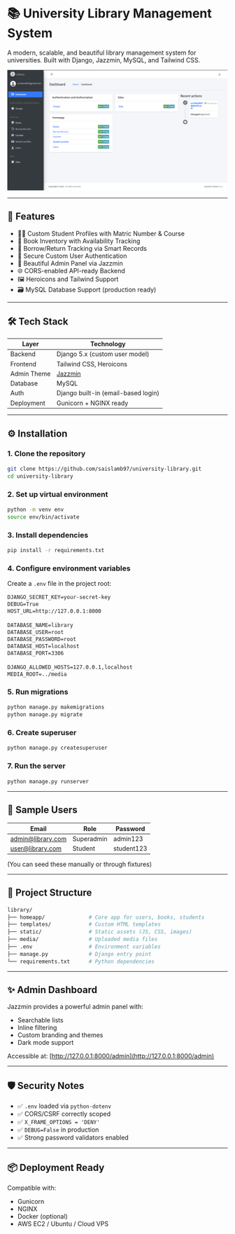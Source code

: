 # 📚 University Library Management System

A modern, scalable, and beautiful library management system for universities. Built with Django, Jazzmin, MySQL, and Tailwind CSS.

![Library Dashboard Screenshot](assets/preview.png)

---

## 🚀 Features

- 🧑‍🎓 Custom Student Profiles with Matric Number & Course
- 📖 Book Inventory with Availability Tracking
- 🧾 Borrow/Return Tracking via Smart Records
- 🔐 Secure Custom User Authentication
- 🎨 Beautiful Admin Panel via Jazzmin
- 🌐 CORS-enabled API-ready Backend
- 🖼 Heroicons and Tailwind Support
- 🗃 MySQL Database Support (production ready)

---

## 🛠 Tech Stack

| Layer         | Technology               |
|---------------|---------------------------|
| Backend       | Django 5.x (custom user model) |
| Frontend      | Tailwind CSS, Heroicons   |
| Admin Theme   | [Jazzmin](https://github.com/farridav/django-jazzmin) |
| Database      | MySQL                     |
| Auth          | Django built-in (email-based login) |
| Deployment    | Gunicorn + NGINX ready    |

---

## ⚙️ Installation

### 1. Clone the repository

```bash
git clone https://github.com/saislamb97/university-library.git
cd university-library
````

### 2. Set up virtual environment

```bash
python -m venv env
source env/bin/activate
```

### 3. Install dependencies

```bash
pip install -r requirements.txt
```

### 4. Configure environment variables

Create a `.env` file in the project root:

```env
DJANGO_SECRET_KEY=your-secret-key
DEBUG=True
HOST_URL=http://127.0.0.1:8000

DATABASE_NAME=library
DATABASE_USER=root
DATABASE_PASSWORD=root
DATABASE_HOST=localhost
DATABASE_PORT=3306

DJANGO_ALLOWED_HOSTS=127.0.0.1,localhost
MEDIA_ROOT=../media
```

### 5. Run migrations

```bash
python manage.py makemigrations
python manage.py migrate
```

### 6. Create superuser

```bash
python manage.py createsuperuser
```

### 7. Run the server

```bash
python manage.py runserver
```

---

## 🧪 Sample Users

| Email                                         | Role       | Password   |
| --------------------------------------------- | ---------- | ---------- |
| [admin@library.com](mailto:admin@library.com) | Superadmin | admin123   |
| [user@library.com](mailto:user@library.com)   | Student    | student123 |

(You can seed these manually or through fixtures)

---

## 📁 Project Structure

```bash
library/
├── homeapp/              # Core app for users, books, students
├── templates/            # Custom HTML templates
├── static/               # Static assets (JS, CSS, images)
├── media/                # Uploaded media files
├── .env                  # Environment variables
├── manage.py             # Django entry point
└── requirements.txt      # Python dependencies
```

---

## ✨ Admin Dashboard

Jazzmin provides a powerful admin panel with:

* Searchable lists
* Inline filtering
* Custom branding and themes
* Dark mode support

Accessible at: [http://127.0.0.1:8000/admin](http://127.0.0.1:8000/admin)

---

## 🛡 Security Notes

* ✅ `.env` loaded via `python-dotenv`
* ✅ CORS/CSRF correctly scoped
* ✅ `X_FRAME_OPTIONS = 'DENY'`
* ✅ `DEBUG=False` in production
* ✅ Strong password validators enabled

---

## 📦 Deployment Ready

Compatible with:

* Gunicorn
* NGINX
* Docker (optional)
* AWS EC2 / Ubuntu / Cloud VPS